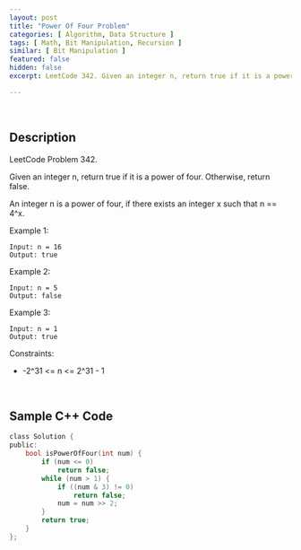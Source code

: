 ```yaml
---
layout: post
title: "Power Of Four Problem"
categories: [ Algorithm, Data Structure ]
tags: [ Math, Bit Manipulation, Recursion ]
similar: [ Bit Manipulation ]
featured: false
hidden: false
excerpt: LeetCode 342. Given an integer n, return true if it is a power of four. Otherwise, return false.

---
```


<br />

## Description

LeetCode Problem 342.

Given an integer n, return true if it is a power of four. Otherwise, return false.

An integer n is a power of four, if there exists an integer x such that n == 4^x.

Example 1:
```
Input: n = 16
Output: true
```

Example 2:
```
Input: n = 5
Output: false
```

Example 3:
```
Input: n = 1
Output: true
```

Constraints:
* -2^31 <= n <= 2^31 - 1

<br />

## Sample C++ Code


```c
class Solution {
public:
    bool isPowerOfFour(int num) {
        if (num <= 0)
            return false;
        while (num > 1) {
            if ((num & 3) != 0)
                return false;
            num = num >> 2;
        }
        return true;
    }
};
```


